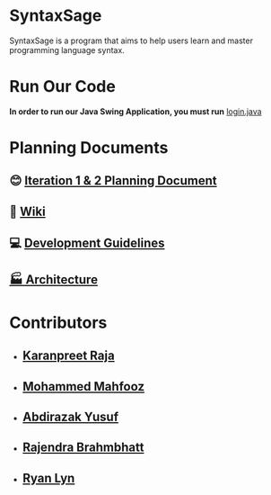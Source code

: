 # SyntaxSage

SyntaxSage is a program that aims to help users learn and master programming language syntax.

# Run Our Code

**In order to run our Java Swing Application, you must run** [login.java](https://github.com/KaranpreetRaja/SyntaxSage/blob/main/src/GUI/Login.java)

# Planning Documents

## 😊 [Iteration 1 & 2 Planning Document](Planning%20Documents/PlanningDocument.md)

## 📖 [Wiki](https://github.com/KaranpreetRaja/SyntaxSage/wiki)

## 💻 [Development Guidelines](Planning%20Documents/DevGuidelines.md)

## [🏭 Architecture](Planning%20Documents/SyntaxSageArchitecture.jpg)

# Contributors

- ## [Karanpreet Raja](https://github.com/KaranpreetRaja/)
- ## [Mohammed Mahfooz](https://github.com/mahfoozm/)
- ## [Abdirazak Yusuf](https://github.com/Abdirazak140/)
- ## [Rajendra Brahmbhatt](https://github.com/Rajendra1308/)
- ## [Ryan Lyn](https://github.com/EarmuffSlime/)
